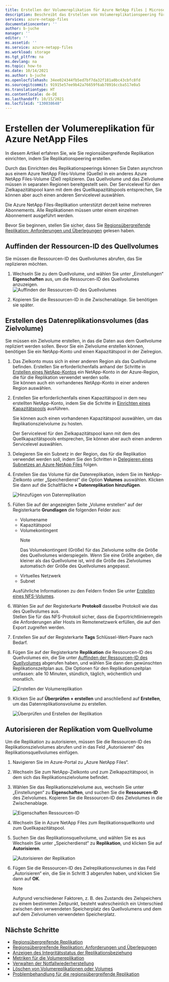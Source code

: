 ```yaml
---
title: Erstellen der Volumereplikation für Azure NetApp Files | Microsoft-Dokumentation
description: Beschreibt das Erstellen von Volumereplikationspeering für Azure NetApp Files, um regionsübergreifende Replikation einzurichten.
services: azure-netapp-files
documentationcenter: ''
author: b-juche
manager: ''
editor: ''
ms.assetid: ''
ms.service: azure-netapp-files
ms.workload: storage
ms.tgt_pltfrm: na
ms.devlang: na
ms.topic: how-to
ms.date: 10/14/2021
ms.author: b-juche
ms.openlocfilehash: 34ee024344fb5ed7bf7da32f181a0bc43cbfc8fd
ms.sourcegitcommit: 91915e57ee9b42a76659f6ab78916ccba517e0a5
ms.translationtype: HT
ms.contentlocale: de-DE
ms.lasthandoff: 10/15/2021
ms.locfileid: "130038648"
---
```

# <a name="create-volume-replication-for-azure-netapp-files"></a>Erstellen der Volumereplikation für Azure NetApp Files

In diesem Artikel erfahren Sie, wie Sie regionsübergreifende Replikation einrichten, indem Sie Replikationspeering erstellen. 

Durch das Einrichten des Replikationspeerings können Sie Daten asynchron aus einem Azure NetApp Files-Volume (Quelle) in ein anderes Azure NetApp Files-Volume (Ziel) replizieren. Das Quellvolume und das Zielvolume müssen in separaten Regionen bereitgestellt sein. Der Servicelevel für den Zielkapazitätspool kann mit dem des Quellkapazitätspools entsprechen, Sie können aber auch einen anderen Servicelevel auswählen.   

Die Azure NetApp Files-Replikation unterstützt derzeit keine mehreren Abonnements. Alle Replikationen müssen unter einem einzelnen Abonnement ausgeführt werden.

Bevor Sie beginnen, stellen Sie sicher, dass Sie [Regionsübergreifende Replikation: Anforderungen und Überlegungen](cross-region-replication-requirements-considerations.md) gelesen haben.  

## <a name="locate-the-source-volume-resource-id"></a>Auffinden der Ressourcen-ID des Quellvolumes  

Sie müssen die Ressourcen-ID des Quellvolumes abrufen, das Sie replizieren möchten. 

1. Wechseln Sie zu dem Quellvolume, und wählen Sie unter „Einstellungen“ **Eigenschaften** aus, um die Ressourcen-ID des Quellvolumes anzuzeigen.   
    ![Auffinden der Ressourcen-ID des Quellvolumes](../media/azure-netapp-files/cross-region-replication-source-volume-resource-id.png)
 
2. Kopieren Sie die Ressourcen-ID in die Zwischenablage.  Sie benötigen sie später.

## <a name="create-the-data-replication-volume-the-destination-volume"></a>Erstellen des Datenreplikationsvolumes (das Zielvolume)

Sie müssen ein Zielvolume erstellen, in das die Daten aus dem Quellvolume repliziert werden sollen.  Bevor Sie ein Zielvolume erstellen können, benötigen Sie ein NetApp-Konto und einen Kapazitätspool in der Zielregion. 

1. Das Zielkonto muss sich in einer anderen Region als das Quellvolume befinden. Erstellen Sie erforderlichenfalls anhand der Schritte in [Erstellen eines NetApp-Kontos](azure-netapp-files-create-netapp-account.md) ein NetApp-Konto in der Azure-Region, die für die Replikation verwendet werden solle.   
Sie können auch ein vorhandenes NetApp-Konto in einer anderen Region auswählen.  

2. Erstellen Sie erforderlichenfalls einen Kapazitätspool in dem neu erstellten NetApp-Konto, indem Sie die Schritte in [Einrichten eines Kapazitätspools](azure-netapp-files-set-up-capacity-pool.md) ausführen.   

    Sie können auch einen vorhandenen Kapazitätspool auswählen, um das Replikationszielvolume zu hosten.  

    Der Servicelevel für den Zielkapazitätspool kann mit dem des Quellkapazitätspools entsprechen, Sie können aber auch einen anderen Servicelevel auswählen.

3. Delegieren Sie ein Subnetz in der Region, das für die Replikation verwendet werden soll, indem Sie den Schritten in [Delegieren eines Subnetzes an Azure NetApp Files](azure-netapp-files-delegate-subnet.md) folgen.

4. Erstellen Sie das Volume für die Datenreplikation, indem Sie im NetApp-Zielkonto unter „Speicherdienst“ die Option **Volumes** auswählen. Klicken Sie dann auf die Schaltfläche **+ Datenreplikation hinzufügen**.  

    ![Hinzufügen von Datenreplikation](../media/azure-netapp-files/cross-region-replication-add-data-replication.png)
 
5. Füllen Sie auf der angezeigten Seite „Volume erstellen“ auf der Registerkarte **Grundlagen** die folgenden Felder aus:
    * Volumename
    * Kapazitätspool
    * Volumekontingent
        > [!NOTE] 
        > Das Volumekontingent (Größe) für das Zielvolume sollte die Größe des Quellvolumes widerspiegeln. Wenn Sie eine Größe angeben, die kleiner als das Quellvolume ist, wird die Größe des Zielvolumes automatisch der Größe des Quellvolumes angepasst. 
    * Virtuelles Netzwerk 
    * Subnet

    Ausführliche Informationen zu den Feldern finden Sie unter [Erstellen eines NFS-Volumes](azure-netapp-files-create-volumes.md#create-an-nfs-volume). 

6. Wählen Sie auf der Registerkarte **Protokoll** dasselbe Protokoll wie das des Quellvolumes aus.  
Stellen Sie für das NFS-Protokoll sicher, dass die Exportrichtlinienregeln die Anforderungen aller Hosts im Remotenetzwerk erfüllen, die auf den Export zugreifen werden.  

7. Erstellen Sie auf der Registerkarte **Tags** Schlüssel-Wert-Paare nach Bedarf.  

8. Fügen Sie auf der Registerkarte **Replikation** die Ressourcen-ID des Quellvolumes ein, die Sie unter [Auffinden der Ressourcen-ID des Quellvolumes](#locate-the-source-volume-resource-id) abgerufen haben, und wählen Sie dann den gewünschten Replikationszeitplan aus. Die Optionen für den Replikationszeitplan umfassen: alle 10 Minuten, stündlich, täglich, wöchentlich und monatlich.  

    ![Erstellen der Volumereplikation](../media/azure-netapp-files/cross-region-replication-create-volume-replication.png)

9. Klicken Sie auf **Überprüfen + erstellen** und anschließend auf **Erstellen**, um das Datenreplikationsvolume zu erstellen.   

    ![Überprüfen und Erstellen der Replikation](../media/azure-netapp-files/cross-region-replication-review-create-replication.png)

## <a name="authorize-replication-from-the-source-volume"></a>Autorisieren der Replikation vom Quellvolume  

Um die Replikation zu autorisieren, müssen Sie die Ressourcen-ID des Replikationszielvolumes abrufen und in das Feld „Autorisieren“ des Replikationsquellvolumes einfügen. 

1. Navigieren Sie im Azure-Portal zu „Azure NetApp Files“.

2. Wechseln Sie zum NetApp-Zielkonto und zum Zielkapazitätspool, in dem sich das Replikationszielvolume befindet.

3. Wählen Sie das Replikationszielvolume aus, wechseln Sie unter „Einstellungen“ zu **Eigenschaften**, und suchen Sie die **Ressourcen-ID** des Zielvolumes. Kopieren Sie die Ressourcen-ID des Zielvolumes in die Zwischenablage.

    ![Eigenschaften Ressourcen-ID](../media/azure-netapp-files/cross-region-replication-properties-resource-id.png) 
 
4. Wechseln Sie in Azure NetApp Files zum Replikationsquellkonto und zum Quellkapazitätspool. 

5. Suchen Sie das Replikationsquellvolume, und wählen Sie es aus Wechseln Sie unter „Speicherdienst“ zu **Replikation**, und klicken Sie auf **Autorisieren**.

    ![Autorisieren der Replikation](../media/azure-netapp-files/cross-region-replication-authorize.png) 

6. Fügen Sie die Ressourcen-ID des Zielreplikationsvolumes in das Feld „Autorisieren“ ein, die Sie in Schritt 3 abgerufen haben, und klicken Sie dann auf **OK**.

    > [!NOTE]
    > Aufgrund verschiedener Faktoren, z. B. des Zustands des Zielspeichers zu einem bestimmten Zeitpunkt, besteht wahrscheinlich ein Unterschied zwischen dem verwendeten Speicherplatz des Quellvolumens und dem auf dem Zielvolumen verwendeten Speicherplatz. <!-- ANF-14038 --> 

## <a name="next-steps"></a>Nächste Schritte  

* [Regionsübergreifende Replikation](cross-region-replication-introduction.md)
* [Regionsübergreifende Replikation: Anforderungen und Überlegungen](cross-region-replication-requirements-considerations.md)
* [Anzeigen des Integritätsstatus der Replikationsbeziehung](cross-region-replication-display-health-status.md)
* [Metriken für die Volumereplikation](azure-netapp-files-metrics.md#replication)
* [Verwalten der Notfallwiederherstellung](cross-region-replication-manage-disaster-recovery.md)
* [Löschen von Volumereplikationen oder Volumes](cross-region-replication-delete.md)
* [Problembehandlung für die regionsübergreifende Replikation](troubleshoot-cross-region-replication.md)

